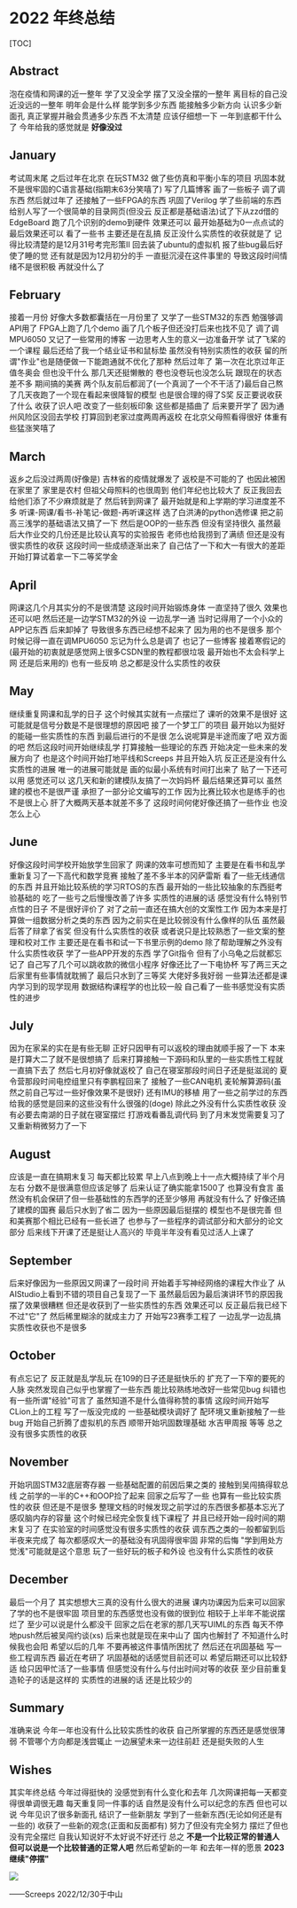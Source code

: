 # 2022 年终总结

[TOC]

## Abstract

泡在疫情和网课的近一整年 学了又没全学 摆了又没全摆的一整年 离目标的自己没近没远的一整年 明年会是什么样 能学到多少东西 能接触多少新方向 认识多少新面孔 真正掌握并融会贯通多少东西 不太清楚 应该仔细想一下 一年到底都干什么了 今年给我的感觉就是 **好像没过** 

## January

考试周末尾 之后过年在北京 在玩STM32 做了些仿真和平衡小车的项目 巩固本就不是很牢固的C语言基础(指期末63分笑嘻了) 写了几篇博客 画了一些板子 调了调东西 然后就过年了 还接触了一些FPGA的东西 巩固了Verilog 学了些前端的东西 给别人写了一个很简单的目录网页(但没云 反正都是基础语法)试了下从zzd借的EdgeBoard 跑了几个识别的demo到硬件 效果还可以 最开始基础为0一点点试的 最后效果还可以 看了一些书 主要还是在乱搞 反正没什么实质性的收获就是了 记得比较清楚的是12月31号考完形策II 回去装了ubuntu的虚拟机 报了些bug最后好使了睡的觉 还有就是因为12月初分的手 一直挺沉浸在这件事里的 导致这段时间情绪不是很积极 再就没什么了

## February

接着一月份 好像大多数都囊括在一月份里了 又学了一些STM32的东西 勉强够调API用了 FPGA上跑了几个demo 画了几个板子但还没打后来也找不见了 调了调MPU6050 又记了一些常用的博客 一边思考人生的意义一边准备开学 试了飞桨的一个课程 最后还给了我一个结业证书和鼠标垫 虽然没有特别实质性的收获 留的所谓"作业"也是随便做一下能跑通就不优化了那种 然后过年了 第一次在北京过年正值冬奥会 但也没干什么 那几天还挺懒散的 卷也没卷玩也没怎么玩 跟现在的状态差不多 期间搞的美赛 两个队友前后都润了(一个真润了一个不干活了)最后自己熬了几天夜跑了一个现在看起来很降智的模型 也是很合理的得了S奖 反正要说收获了什么 收获了识人吧 改变了一些刻板印象 这些都是插曲了 后来要开学了 因为通州风险区没回去学校 打算回到老家过度两周再返校 在北京父母照看得很好 体重有些猛涨笑嘻了

## March

返乡之后没过两周(好像是) 吉林省的疫情就爆发了 返校是不可能的了 也因此被困在家里了 家里是农村 但祖父母照料的也很周到 他们年纪也比较大了 反正我回去给他们添了不少麻烦就是了 然后转到网课了 最开始就是和上学期的学习进度差不多 听课-网课/看书-补笔记-做题-再听课这样 选了白洪涛的python选修课 把之前高三浅学的基础语法又搞了一下 然后是OOP的一些东西 但没有坚持很久 虽然最后大作业交的几份还是比较认真写的实验报告 老师也给我捞到了满绩 但还是没有很实质性的收获 这段时间一些成绩逐渐出来了 自己估了一下和大一有很大的差距 开始打算试着拿一下二等奖学金

## April

网课这几个月其实分的不是很清楚 这段时间开始锻炼身体 一直坚持了很久 效果也还可以吧 然后还是一边学STM32的外设 一边乱学一通 当时记得用了一个小众的APP记东西 后来卸掉了 导致很多东西已经想不起来了 因为用的也不是很多 那个时候记得一直在调MPU6050 忘记为什么总是调了 也记了一些博客 接着寒假记的(最开始的初衷就是感觉网上很多CSDN里的教程都很垃圾 最开始也不太会科学上网 还是后来用的) 也有一些反响 总之都是没什么实质性的收获

## May

继续重复网课和乱学的日子 这个时候其实就有一点摆烂了 课听的效果不是很好 这可能就是信号分数是不是很理想的原因吧 接了一个梦工厂的项目 最开始以为挺好的能碰一些实质性的东西 到最后进行的不是很 怎么说呢算是半途而废了吧 双方面的吧 然后这段时间开始继续乱学 打算接触一些理论的东西 开始决定一些未来的发展方向了 也是这个时间开始打地平线和Screeps 并且开始入坑 反正还是没有什么实质性的进展 唯一的进展可能就是 画的似最小系统有时间打出来了 贴了一下还可以用 感觉还可以 这几天和新的建模队友搞了一次妈妈杯 最后结果还算可以 虽然建的模也不是很严谨 承担了一部分论文编写的工作 因为比赛比较水也是练手的也不是很上心 肝了大概两天基本就差不多了 这段时间何佬好像还搞了一些作业 也没怎么上心

## June

好像这段时间学校开始放学生回家了 网课的效率可想而知了 主要是在看书和乱学 重新复习了一下高代和数学竞赛 接触了差不多半本的冈萨雷斯 看了一些无线通信的东西 并且开始比较系统的学习RTOS的东西 最开始的一些比较抽象的东西挺考验基础的 吃了一些亏之后慢慢改善了许多 实质性的进展的话 感觉没有什么特别节点性的日子 不是很好评价了 对了之前一直还在搞大创的文案性工作 因为本来是打算做一组数据分析之类的东西 因为之前实在是比较弱没有什么像样的队伍 虽然最后答了辩拿了省奖 但没有什么实质性的收获 或者说只是比较熟悉了一些文案的整理和校对工作 主要还是在看书和试一下书里示例的demo 除了帮助理解之外没有什么实质性收获 学了一些APP开发的东西 学了Git指令 但有了小乌龟之后就都忘记了 自己写了几个可以跳收款的微信小程序 好像还比了一下电协杯 写了两三天之后家里有些事情就耽搁了 最后只水到了三等奖 大佬好多我好弱 一些算法还都是课内学习到的现学现用 数据结构课程学的也比较一般 自己看了一些书感觉没有实质性的进步

## July

因为在家呆的实在是有些无聊 正好只因甲有可以返校的理由就顺手报了一下 本来是打算大二了就不是很想搞了 后来打算接触一下源码和队里的一些实质性工程就一直搞下去了 然后七月初好像就返校了 自己在寝室那段时间日子还是挺滋润的 夏令营那段时间电控组里只有李鹏程回来了 接触了一些CAN电机 麦轮解算源码(虽然之前自己写过一些好像效果不是很好) 还有IMU的移植 用了一些之前学过的东西 给我的感觉是回来的这些没有什么很强的(doge) 除此之外没有什么实质性收获 没有必要去南湖的日子就在寝室摆烂 打游戏看番乱调代码 到了月末发觉需要复习了又重新稍微努力了一下

## August

应该是一直在搞期末复习 每天都比较累 早上八点到晚上十一点大概持续了半个月左右 分数不是很满意但应该足够了 后来认证了确实能拿1500了 也算没有食言 虽然没有机会保研了但一些基础性的东西学的还至少够用 再就没有什么了 好像还搞了建模的国赛 最后只水到了省二 因为一些原因最后挺摆的 模型也不是很完善 但和美赛那个相比已经有一些长进了 也参与了一些程序的调试部分和大部分的论文部分 后来线下开课了还是挺让人高兴的 毕竟半年没有看见过活人上课了

## September

后来好像因为一些原因又网课了一段时间 开始着手写神经网络的课程大作业了 从AIStudio上看到不错的项目自己复现了一下 虽然最后因为最后演讲环节的原因我摆了效果很糟糕 但还是收获到了一些实质性的东西 效果还可以 反正最后我已经下不过"它"了 然后稀里糊涂的就成主力了 开始写23赛季工程了 一边乱学一边乱搞 实质性收获也不是很多

## October

有点忘记了 反正就是乱学乱玩 在109的日子还是挺快乐的 扩充了一下窄的要死的人脉 突然发现自己似乎也掌握了一些东西 能比较熟练地改好一些常见bug 纠错也有一些所谓"经验"可言了 虽然知道不是什么值得称赞的事情 这段时间开始写CLion上的工程 写了一版没完成的 一些基础模块调好了 配环境又重新接触了一些bug 开始自己折腾了虚拟机的东西 顺带开始巩固数理基础 水吉甲周报 等等 总之没有很多实质性的收获

## November

开始巩固STM32底层寄存器 一些基础配置的前因后果之类的 接触到吴闯搞得软总线 之前学的一半的C++和OOP捡了起来 回家之后写了一些 也算有一些比较实质性的收获 但还是不是很多 整理文档的时候发现之前学过的东西很多都基本忘光了 感叹脑内存的容量 这个时候已经完全恢复线下课程了 并且已经开始一段时间的期末复习了 在实验室的时间感觉没有很多实质性的收获 调东西之类的一般都留到后半夜来完成了 每次都感叹大一的基础没有巩固得很牢固 非常的后悔 "学到用处方觉浅"可能就是这个意思 玩了一些好玩的板子和外设 也没有什么实质性的收获

## December

最后一个月了 其实想想大三真的没有什么很大的进展 课内功课因为后来可以回家了学的也不是很牢固 项目里的东西感觉也没有做的很到位 相较于上半年不能说摆烂了 至少可以说是什么都没干 回家之后在老家的那几天写UIML的东西 每天不停地push然后被吴闯约谈(xs) 后来也就是现在来中山了 国内也解封了 不知道什么时候我也会阳 希望以后的几年 不要再被这件事情所困扰了 然后还在巩固基础 写一些工程调东西 最近在考研了 巩固基础的话感觉目前还可以 希望后期还可以比较舒适 给只因甲忙活了一些事情 但感觉没有什么与付出时间对等的收获 至少目前重复造轮子的话是这样的 实质性的进展的话 还是比较少的

## Summary

准确来说 今年一年也没有什么比较实质性的收获 自己所掌握的东西还是感觉很薄弱 不管哪个方向都是浅尝辄止 一边展望未来一边往前赶 还是挺失败的人生

## Wishes

其实年终总结 今年过得挺快的 没感觉到有什么变化和去年 几次网课把每一天都变得很单调很无趣 每天重复同一件事的话 自然是没有什么可以纪念的东西 但也可以说 今年见识了很多新面孔 结识了一些新朋友 学到了一些新东西(无论如何还是有一些的) 收获了一些新的观念(正面和反面都有) 努力了但没有完全努力 摆烂了但也没有完全摆烂 自我认知说好不太好说不好还行 总之 **不是一个比较正常的普通人 但可以说是一个比较普通的正常人吧** 然后希望新的一年 和去年一样的愿景 **2023 继续"停摆"** 

![](C:\Users\刘昱杉2020\Desktop\Personal\v2-ccd33c3cf4afbbfb465fa92c420852cc_r.jpg)

——Screeps 2022/12/30于中山